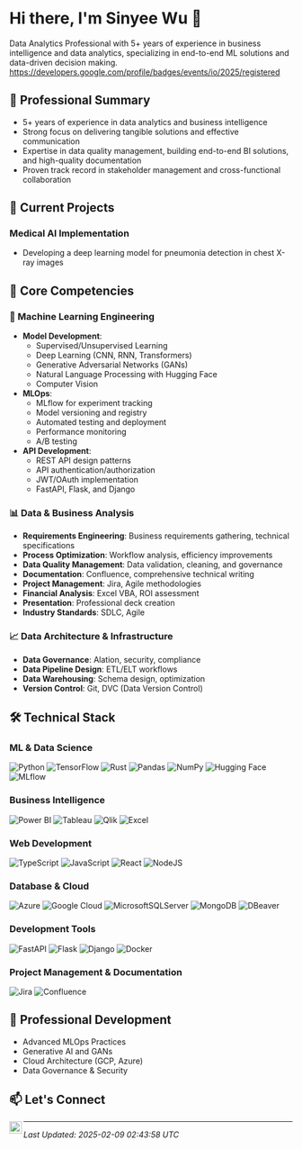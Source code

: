 # Hi there, I'm Sinyee Wu 👋

Data Analytics Professional with 5+ years of experience in business intelligence and data analytics, specializing in end-to-end ML solutions and data-driven decision making.
https://developers.google.com/profile/badges/events/io/2025/registered

## 🎯 Professional Summary
- 5+ years of experience in data analytics and business intelligence
- Strong focus on delivering tangible solutions and effective communication
- Expertise in data quality management, building end-to-end BI solutions, and high-quality documentation
- Proven track record in stakeholder management and cross-functional collaboration

## 🔭 Current Projects
### Medical AI Implementation
- Developing a deep learning model for pneumonia detection in chest X-ray images

## 💼 Core Competencies

### 🤖 Machine Learning Engineering
- **Model Development**: 
  - Supervised/Unsupervised Learning
  - Deep Learning (CNN, RNN, Transformers)
  - Generative Adversarial Networks (GANs)
  - Natural Language Processing with Hugging Face
  - Computer Vision
- **MLOps**: 
  - MLflow for experiment tracking
  - Model versioning and registry
  - Automated testing and deployment
  - Performance monitoring
  - A/B testing
- **API Development**:
  - REST API design patterns
  - API authentication/authorization
  - JWT/OAuth implementation
  - FastAPI, Flask, and Django

### 📊 Data & Business Analysis
- **Requirements Engineering**: Business requirements gathering, technical specifications
- **Process Optimization**: Workflow analysis, efficiency improvements
- **Data Quality Management**: Data validation, cleaning, and governance
- **Documentation**: Confluence, comprehensive technical writing
- **Project Management**: Jira, Agile methodologies
- **Financial Analysis**: Excel VBA, ROI assessment
- **Presentation**: Professional deck creation
- **Industry Standards**: SDLC, Agile

### 📈 Data Architecture & Infrastructure
- **Data Governance**: Alation, security, compliance
- **Data Pipeline Design**: ETL/ELT workflows
- **Data Warehousing**: Schema design, optimization
- **Version Control**: Git, DVC (Data Version Control)

## 🛠️ Technical Stack

### ML & Data Science
![Python](https://img.shields.io/badge/python-3670A0?style=for-the-badge&logo=python&logoColor=ffdd54)
![TensorFlow](https://img.shields.io/badge/TensorFlow-%23FF6F00.svg?style=for-the-badge&logo=TensorFlow&logoColor=white)
![Rust](https://img.shields.io/badge/Rust-000000?style=for-the-badge&logo=rust&logoColor=white)
![Pandas](https://img.shields.io/badge/pandas-%23150458.svg?style=for-the-badge&logo=pandas&logoColor=white)
![NumPy](https://img.shields.io/badge/numpy-%23013243.svg?style=for-the-badge&logo=numpy&logoColor=white)
![Hugging Face](https://img.shields.io/badge/Hugging%20Face-FF9A00?style=for-the-badge&logo=huggingface&logoColor=white)
![MLflow](https://img.shields.io/badge/MLflow-0194E2?style=for-the-badge&logo=mlflow&logoColor=white)

### Business Intelligence
![Power BI](https://img.shields.io/badge/PowerBI-F2C811?style=for-the-badge&logo=Power%20BI&logoColor=white)
![Tableau](https://img.shields.io/badge/Tableau-E97627?style=for-the-badge&logo=Tableau&logoColor=white)
![Qlik](https://img.shields.io/badge/Qlik-009848?style=for-the-badge&logo=qlik&logoColor=white)
![Excel](https://img.shields.io/badge/Excel%20VBA-217346?style=for-the-badge&logo=microsoft-excel&logoColor=white)

### Web Development
![TypeScript](https://img.shields.io/badge/typescript-%23007ACC.svg?style=for-the-badge&logo=typescript&logoColor=white)
![JavaScript](https://img.shields.io/badge/javascript-%23323330.svg?style=for-the-badge&logo=javascript&logoColor=%23F7DF1E)
![React](https://img.shields.io/badge/react-%2320232a.svg?style=for-the-badge&logo=react&logoColor=%2361DAFB)
![NodeJS](https://img.shields.io/badge/node.js-6DA55F?style=for-the-badge&logo=node.js&logoColor=white)

### Database & Cloud
![Azure](https://img.shields.io/badge/azure-%230072C6.svg?style=for-the-badge&logo=microsoftazure&logoColor=white)
![Google Cloud](https://img.shields.io/badge/Google%20Cloud-%234285F4.svg?style=for-the-badge&logo=google-cloud&logoColor=white)
![MicrosoftSQLServer](https://img.shields.io/badge/Microsoft%20SQL%20Sever-CC2927?style=for-the-badge&logo=microsoft%20sql%20server&logoColor=white)
![MongoDB](https://img.shields.io/badge/-MongoDB-4DB33D?style=flat&logo=mongodb&logoColor=FFFFFF)
![DBeaver](https://img.shields.io/badge/DBeaver-EE1F35?style=for-the-badge&logo=dbeaver&logoColor=white)

### Development Tools
![FastAPI](https://img.shields.io/badge/FastAPI-005571?style=for-the-badge&logo=fastapi)
![Flask](https://img.shields.io/badge/flask-%23000.svg?style=for-the-badge&logo=flask&logoColor=white)
![Django](https://img.shields.io/badge/Django-092E20?style=for-the-badge&logo=django&logoColor=green)
![Docker](https://img.shields.io/badge/Docker-2CA5E0?style=for-the-badge&logo=docker&logoColor=white)

### Project Management & Documentation
![Jira](https://img.shields.io/badge/jira-%230A0FFF.svg?style=for-the-badge&logo=jira&logoColor=white)
![Confluence](https://img.shields.io/badge/confluence-%23172BF4.svg?style=for-the-badge&logo=confluence&logoColor=white)



## 🌱 Professional Development
- Advanced MLOps Practices
- Generative AI and GANs
- Cloud Architecture (GCP, Azure)
- Data Governance & Security

## 📫 Let's Connect
[<img align="left" alt="wsy | Medium" width="22px" src="https://cdn.jsdelivr.net/npm/simple-icons@v3/icons/medium.svg" />][medium]

[medium]: https://medium.com/@wuqianyi1021

---

*Last Updated: 2025-02-09 02:43:58 UTC*

